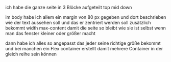 ich habe die ganze seite in 3 Blöcke aufgeteilt top mid down

im body habe ich allem ein margin von 80 px gegeben
und dort beschrieben wie der text aussehen soll und das er zentriert werden soll
zusätzlich bekommt width max-content damit die seite so bleibt wie sie ist selbst wenn man das fenster kleiner oder größer macht


dann habe ich alles so angepasst das jeder seine richtige größe bekommt und bei manchen ein Flex container erstellt damit mehrere Container in der gleich reihe sein können